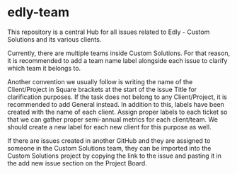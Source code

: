 # edly-team
This repository is a central Hub for all issues related to Edly - Custom Solutions and its various clients.

Currently, there are multiple teams inside Custom Solutions. For that reason, it is recommended to add a team name label alongside each issue to clarify which team it belongs to.

Another convention we usually follow is writing the name of the Client/Project in Square brackets at the start of the issue Title for clarification purposes. If the task does not belong to any Client/Project, it is recommended to add General instead. In addition to this, labels have been created with the name of each client. Assign proper labels to each ticket so that we can gather proper semi-annual metrics for each client/team. We should create a new label for each new client for this purpose as well.

If there are issues created in another GitHub and they are assigned to someone in the Custom Solutions team, they can be imported into the Custom Solutions project by copying the link to the issue and pasting it in the add new issue section on the Project Board.
